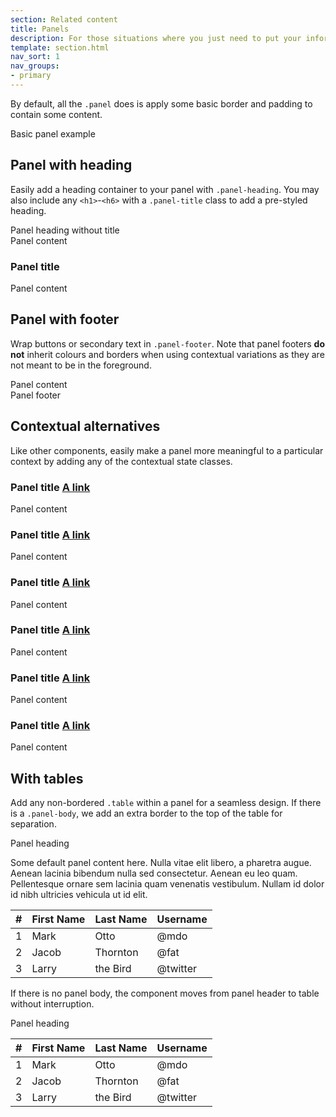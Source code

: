 ```yaml
---
section: Related content
title: Panels
description: For those situations where you just need to put your information in a box.
template: section.html
nav_sort: 1
nav_groups:
- primary
---
```


By default, all the <code>.panel</code> does is apply some basic border and padding to contain some content.

<div class="guide-example">
  <div class="panel">
    <div class="panel-body">
      Basic panel example
    </div>
  </div>
</div>

## Panel with heading

Easily add a heading container to your panel with <code>.panel-heading</code>.
You may also include any <code>&lt;h1&gt;</code>-<code>&lt;h6&gt;</code> with a
<code>.panel-title</code> class to add a pre-styled heading.

<div class="guide-example">
  <div class="panel">
    <div class="panel-heading example-tldr">Panel heading without title</div>
    <div class="panel-body example-ignore">
      Panel content
    </div>
  </div>

  <div class="panel">
    <div class="panel-heading">
      <h3 class="panel-title example-tldr">Panel title</h3>
    </div>
    <div class="panel-body example-ignore">
      Panel content
    </div>
  </div>
</div>

## Panel with footer

Wrap buttons or secondary text in ```.panel-footer```. Note that panel
footers **do not** inherit colours and borders when using contextual variations
as they are not meant to be in the foreground.

<div class="guide-example">
  <div class="panel">
    <div class="panel-body example-ignore">
      Panel content
    </div>
    <div class="panel-footer example-tldr">Panel footer</div>
  </div>
</div>

## Contextual alternatives

Like other components, easily make a panel more meaningful to a particular
context by adding any of the contextual state classes.

<div class="guide-example">
<div class="panel example-tldr">
  <div class="panel-heading">
    <h3 class="panel-title">Panel title <a href="#">A link</a></h3>
  </div>
  <div class="panel-body">
    Panel content
  </div>
</div>
<div class="panel panel-outline example-tldr">
  <div class="panel-heading">
    <h3 class="panel-title">Panel title <a href="#">A link</a></h3>
  </div>
  <div class="panel-body">
    Panel content
  </div>
</div>
<div class="panel panel-success example-tldr">
  <div class="panel-heading">
    <h3 class="panel-title">Panel title <a href="#">A link</a></h3>
  </div>
  <div class="panel-body">
    Panel content
  </div>
</div>
<div class="panel panel-info example-tldr">
  <div class="panel-heading">
    <h3 class="panel-title">Panel title <a href="#">A link</a></h3>
  </div>
  <div class="panel-body">
    Panel content
  </div>
</div>
<div class="panel panel-warning example-tldr">
  <div class="panel-heading">
    <h3 class="panel-title">Panel title <a href="#">A link</a></h3>
  </div>
  <div class="panel-body">
    Panel content
  </div>
</div>
<div class="panel panel-danger example-tldr">
  <div class="panel-heading">
    <h3 class="panel-title">Panel title <a href="#">A link</a></h3>
  </div>
  <div class="panel-body">
    Panel content
  </div>
</div>
</div>

## With tables

Add any non-bordered ```.table``` within a panel for a seamless design.
If there is a ```.panel-body```, we add an extra border to the top of the table
for separation.

<div class="guide-example">
<div class="panel">
  <div class="panel-heading example-tldr">Panel heading</div>
  <div class="panel-body example-tldr">
    <p>Some default panel content here. Nulla vitae elit libero, a pharetra augue. Aenean lacinia bibendum nulla sed consectetur. Aenean eu leo quam. Pellentesque ornare sem lacinia quam venenatis vestibulum. Nullam id dolor id nibh ultricies vehicula ut id elit.</p>
  </div>
  <table class="table example-tldr">
    <thead>
      <tr>
        <th>#</th>
        <th>First Name</th>
        <th>Last Name</th>
        <th>Username</th>
      </tr>
    </thead>
    <tbody>
      <tr>
        <td>1</td>
        <td>Mark</td>
        <td>Otto</td>
        <td>@mdo</td>
      </tr>
      <tr>
        <td>2</td>
        <td>Jacob</td>
        <td>Thornton</td>
        <td>@fat</td>
      </tr>
      <tr>
        <td>3</td>
        <td>Larry</td>
        <td>the Bird</td>
        <td>@twitter</td>
      </tr>
    </tbody>
  </table>
</div>
</div>

If there is no panel body, the component moves from panel header to table without interruption.

<div class="guide-example">
<div class="panel">
  <div class="panel-heading example-tldr">Panel heading</div>
  <table class="table example-tldr">
    <thead>
      <tr>
        <th>#</th>
        <th>First Name</th>
        <th>Last Name</th>
        <th>Username</th>
      </tr>
    </thead>
    <tbody>
      <tr>
        <td>1</td>
        <td>Mark</td>
        <td>Otto</td>
        <td>@mdo</td>
      </tr>
      <tr>
        <td>2</td>
        <td>Jacob</td>
        <td>Thornton</td>
        <td>@fat</td>
      </tr>
      <tr>
        <td>3</td>
        <td>Larry</td>
        <td>the Bird</td>
        <td>@twitter</td>
      </tr>
    </tbody>
  </table>
</div>
</div>
